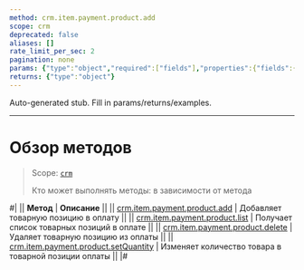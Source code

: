```yaml
---
method: crm.item.payment.product.add
scope: crm
deprecated: false
aliases: []
rate_limit_per_sec: 2
pagination: none
params: {"type":"object","required":["fields"],"properties":{"fields":{"type":"object"}}}
returns: {"type":"object"}
---
```


Auto-generated stub. Fill in params/returns/examples.

---

# Обзор методов

> Scope: [`crm`](../../../../scopes/permissions.md)
>
> Кто может выполнять методы: в зависимости от метода

#|
|| **Метод** | **Описание** ||
|| [crm.item.payment.product.add](./crm-item-payment-product-add.md) | Добавляет товарную позицию в оплату ||
|| [crm.item.payment.product.list](./crm-item-payment-product-list.md) | Получает список товарных позиций в оплате  ||
|| [crm.item.payment.product.delete](./crm-item-payment-product-delete.md) | Удаляет товарную позицию из оплаты ||
|| [crm.item.payment.product.setQuantity](./crm-item-payment-product-set-quantity.md) | Изменяет количество товара в товарной позиции оплаты ||
|#

